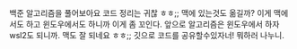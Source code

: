 백준 알고리즘을 풀어보아요
코드 정리는 귀찮 ㅎㅎ;; 맥에 있는것도 옮길까? 
이게 맥에서도 하고 윈도우에서도 하니까 이게 좀 꼬인다.
앞으로 알고리즘은 윈도우에서 하자 wsl2도 되니까.
맥도 잘 되네요 ㅎㅎ;; 깃으로 코드를 공유할수있자너! 뭐하러 나누니.

